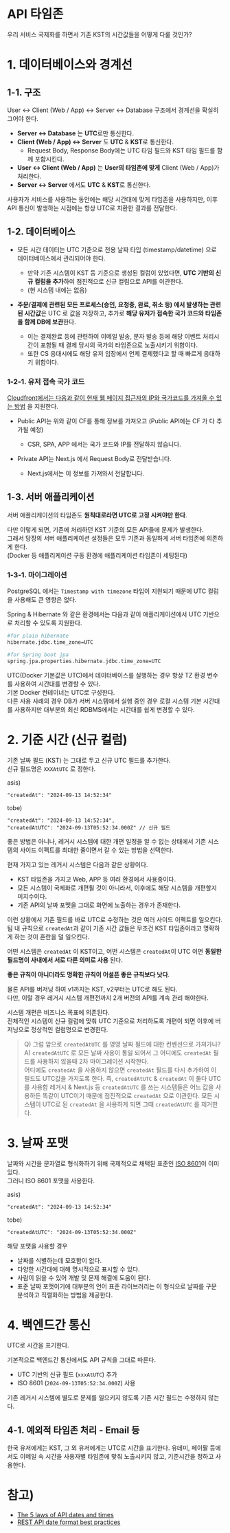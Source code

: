 # API 타임존

우리 서비스
국제화를 하면서 기존 KST의 시간값들을 어떻게 다룰 것인가?

# 1. 데이터베이스와 경계선

## 1-1. 구조

User ↔ Client (Web / App) ↔ Server ↔ Database 구조에서 경계선을 확실히 그어야 한다.

- **Server ↔ Database** 는 **UTC**로만 통신한다.
- **Client (Web / App) ↔ Server** 도 **UTC** & **KST**로 통신한다.
  - Request Body, Response Body에는 UTC 타임 필드와 KST 타임 필드를 함께 포함시킨다.
- **User ↔ Client (Web / App)** 는 **User의 타임존에 맞게** Client (Web / App)가 처리한다.
- **Server ↔ Server** 에서도 **UTC** & **KST**로 통신한다.

사용자가 서비스를 사용하는 동안에는 해당 시간대에 맞게 타임존을 사용하지만, 이후 API 통신이 발생하는 시점에는 항상 UTC로 치환한 결과를 전달한다.

## 1-2. 데이터베이스

- 모든 시간 데이터는 UTC 기준으로 전용 날짜 타입 (timestamp/datetime) 으로 데이터베이스에서 관리되어야 한다.
  - 만약 기존 시스템이 KST 등 기준으로 생성된 컬럼이 있었다면, **UTC 기반의 신규 컬럼을 추가**하여 점진적으로 신규 컬럼으로 API를 이관한다.
  - (현 시스템 내에는 없음)
  
- **주문/결제에 관련된 모든 프로세스(승인, 요청중, 완료, 취소 등) 에서 발생하는 관련된 시간값**은 UTC 로 값을 저장하고, 추가로 **해당 유저가 접속한 국가 코드와 타임존을 함께 DB에 보관**한다.
  - 이는 결제완료 등에 관련하여 이메일 발송, 문자 발송 등에 해당 이벤트 처리시간이 포함될 때 결제 당시의 국가의 타임존으로 노출시키기 위함이다.
  - 또한 CS 응대시에도 해당 유저 입장에서 언제 결제했다고 할 때 빠르게 응대하기 위함이다.

### 1-2-1. 유저 접속 국가 코드

[Cloudfront에서는 다음과 같이 현재 웹 페이지 접근자의 IP와 국가코드를 가져올 수 있는 방법](https://docs.aws.amazon.com/ko_kr/AmazonCloudFront/latest/DeveloperGuide/adding-cloudfront-headers.html) 을 지원한다.

- Public API는 위와 같이 CF를 통해 정보를 가져오고 (Public API에는 CF 가 다 추가될 예정)
  - CSR, SPA, APP 에서는 국가 코드와 IP를 전달하지 않습니다.
  
- Private API는 Next.js 에서 Request Body로 전달받습니다.
  - Next.js에서는 이 정보를 가져와서 전달합니다.

## 1-3. 서버 애플리케이션

서버 애플리케이션의 타임존도 **원칙대로라면 UTC로 고정 시켜야만 한다**.

다만 이렇게 되면, 기존에 처리하던 KST 기준의 모든 API들에 문제가 발생한다.  
그래서 당장의 서버 애플리케이션 설정들은 모두 기존과 동일하게 서버 타임존에 의존하게 한다.  
(Docker 등 애플리케이션 구동 환경에 애플리케이션 타임존이 세팅된다)

### 1-3-1. 마이그레이션

PostgreSQL 에서는 `Timestamp with timezone` 타입이 지원되기 때문에 UTC 컬럼을 사용해도 큰 영향은 없다.  
  
Spring & Hibernate 와 같은 환경에서는 다음과 같이 애플리케이션에서 UTC 기반으로 처리할 수 있도록 지원한다.

```bash
#for plain hibernate
hibernate.jdbc.time_zone=UTC

#for Spring boot jpa
spring.jpa.properties.hibernate.jdbc.time_zone=UTC
```

UTC(Docker 기본값은 UTC)에서 데이터베이스를 실행하는 경우 항상 TZ 환경 변수를 사용하여 시간대를 변경할 수 있다.  
기본 Docker 컨테이너는 UTC로 구성한다.  
다른 사용 사례의 경우 DB가 서버 시스템에서 실행 중인 경우 로컬 시스템 기본 시간대를 사용하지만 대부분의 최신 RDBMS에서는 시간대를 쉽게 변경할 수 있다.



# 2. 기준 시간 (신규 컬럼)

기존 날짜 필드 (KST) 는 그대로 두고 신규 UTC 필드를 추가한다.  
신규 필드명은 `XXXAtUTC` 로 정한다.

asis)

```
"createdAt": "2024-09-13 14:52:34"
```

tobe)

```
"createdAt": "2024-09-13 14:52:34",
"createdAtUTC": "2024-09-13T05:52:34.000Z" // 신규 필드
```

좋은 방법은 아니나, 레거시 시스템에 대한 개편 일정을 알 수 없는 상태에서 기존 시스템의 사이드 이펙트를 최대한 줄이면서 갈 수 있는 방법을 선택한다.  
  
현재 가지고 있는 레거시 시스템은 다음과 같은 상황이다.

- KST 타임존을 가지고 Web, APP 등 여러 환경에서 사용중이다.
- 모든 시스템이 국제화로 개편될 것이 아니라서, 이후에도 해당 시스템을 개편할지 미지수이다.
- 기존 API의 날짜 포맷을 그대로 화면에 노출하는 경우가 존재한다.

이런 상황에서 기존 필드를 바로 UTC로 수정하는 것은 여러 사이드 이펙트를 일으킨다.  
팀 내 규칙으로 `createdAt`과 같이 기존 시간 값들은 무조건 KST 타임존이라고 명확하게 하는 것이 혼란을 덜 일으킨다.  
  
어떤 시스템은 `createdAt` 이 KST이고, 어떤 시스템은 `createdAt`이 UTC 이면 **동일한 필드명이 사내에서 서로 다른 의미로 사용** 된다.  
  
**좋은 규칙이 아니더라도 명확한 규칙이 어설픈 좋은 규칙보다 낫다**.    
  
물론 API를 버저닝 하여 v1까지는 KST, v2부터는 UTC로 해도 된다.  
다만, 이럴 경우 레거시 시스템 개편전까지 2개 버전의 API를 계속 관리 해야한다.  
  
시스템 개편은 비즈니스 목표에 의존된다.  
전체적인 시스템이 신규 컬럼에 맞춰 UTC 기준으로 처리하도록 개편이 되면 이후에 버저닝으로 정상적인 컬럼명으로 변경한다.

> Q) 그럼 앞으로 `createdAtUTC` 를 영영 날짜 필드에 대한 컨벤션으로 가져가나?  
> A) `createdAtUTC` 로 모든 날짜 사용이 통일 되어서 그 어디에도 `createdAt` 필드를 사용하지 않을때 2차 마이그레이션 시작한다.  
> 어디에도 `createdAt` 을 사용하지 않으면 `createdAt` 필드를 다시 추가하여 이 필드도 UTC값을 가지도록 한다.
> 즉, `createdAtUTC` & `createdAt` 이 둘다 UTC를 사용함
레거시 & Next.js 등 `createdAtUTC` 를 쓰는 시스템들은 어느 값을 사용하든 똑같이 UTC이기 때문에 점진적으로 `createdAt` 으로 이관한다.
모든 시스템이 UTC로 된 `createdAt` 을 사용하게 되면 그때 `createdAtUTC` 를 제거한다.

# 3. 날짜 포맷

날짜와 시간을 문자열로 형식화하기 위해 국제적으로 채택된 표준인 [ISO 8601](https://en.wikipedia.org/wiki/ISO_8601)이 이미 있다.  
그러니 ISO 8601 포맷을 사용한다.

asis)

```
"createdAt": "2024-09-13 14:52:34"
```

tobe)

```
"createdAtUTC": "2024-09-13T05:52:34.000Z" 
```

해당 포맷을 사용할 경우 

- 날짜를 식별하는데 모호함이 없다.
- 다양한 시간대에 대해 명시적으로 표시할 수 있다.
- 사람이 읽을 수 있어 개발 및 문제 해결에 도움이 된다.
- 표준 날짜 포맷이기에 대부분의 언어 표준 라이브러리는 이 형식으로 날짜를 구문 분석하고 직렬화하는 방법을 제공한다.

# 4. 백엔드간 통신


UTC로 시간을 표기한다.  

기본적으로 백엔드간 통신에서도 API 규칙을 그대로 따른다.

- UTC 기반의 신규 필드 (`xxxAtUTC`) 추가
- ISO 8601 (`2024-09-13T05:52:34.000Z`) 사용

기존 레거시 시스템에 별도로 문제를 일으키지 않도록 기존 시간 필드는 수정하지 않는다.

## 4-1. 예외적 타임존 처리 - Email 등

한국 유저에게는 KST, 그 외 유저에게는 UTC로 시간을 표기한다.
유데미, 페이팔 등에서도 이메일 속 시간을 사용자별 타임존에 맞춰 노출시키지 않고, 기준시간을 정하고 사용한다.


# 참고)

- [The 5 laws of API dates and times](https://apiux.com/2013/03/20/5-laws-api-dates-and-times/) 
- [REST API date format best practices](https://criteria.sh/blog/rest-api-date-format-best-practices) 